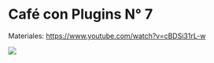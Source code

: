 # Café con Plugins N° 7
Materiales: https://www.youtube.com/watch?v=cBDSi31rL-w

![](https://github.com/qgispe/CoffeewithPlugins/blob/master/presentaciones/cof_plug_7/resources/qgispe_ccp_7_.png)
